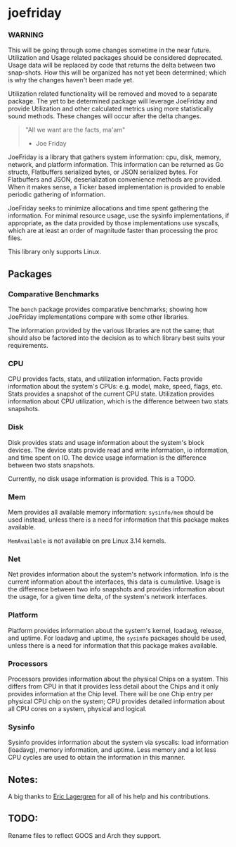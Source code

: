 joefriday
=========

### WARNING
This will be going through some changes sometime in the near future.  Utilization and Usage related packages should be considered deprecated.  Usage data will be replaced by code that returns the delta between two snap-shots.  How this will be organized has not yet been determined; which is why the changes haven't been made yet.

Utilization related functionality will be removed and moved to a separate package.  The yet to be determined package will leverage JoeFriday and provide Utilization and other calculated metrics using more statistically sound methods.  These changes will occur after the delta changes.

> "All we want are the facts, ma'am"  
>   - Joe Friday

JoeFriday is a library that gathers system information: cpu, disk, memory, network, and platform information.  This information can be returned as Go structs, Flatbuffers serialized bytes, or JSON serialized bytes.  For Flatbuffers and JSON, deserialization convenience methods are provided.  When it makes sense, a Ticker based implementation is provided to enable periodic gathering of information.

JoeFriday seeks to minimize allocations and time spent gathering the information.  For minimal resource usage, use the sysinfo implementations, if appropriate, as the data provided by those implementations use syscalls, which are at least an order of magnitude faster than processing the proc files.

This library only supports Linux.

## Packages

### Comparative Benchmarks
The `bench` package provides comparative benchmarks; showing how JoeFriday implementations compare with some other libraries.  

The information provided by the various libraries are not the same; that should also be factored into the decision as to which library best suits your requirements.

### CPU
CPU provides facts, stats, and utilization information.  Facts provide information about the system's CPUs: e.g. model, make, speed, flags, etc.  Stats provides a snapshot of the current CPU state.  Utilization provides information about CPU utilization, which is the difference between two stats snapshots.

### Disk
Disk provides stats and usage information about the system's block devices.  The device stats provide read and write information, io information, and time spent on IO.  The device usage information is the difference between two stats snapshots.

Currently, no disk usage information is provided.  This is a TODO.

### Mem
Mem provides all available memory information: `sysinfo/mem` should be used instead, unless there is a need for information that this package makes available.

`MemAvailable` is not available on pre Linux 3.14 kernels.

### Net
Net provides information about the system's network information.  Info is the current information about the interfaces, this data is cumulative.  Usage is the difference between two info snapshots and provides information about the usage, for a given time delta, of the system's network interfaces.

### Platform
Platform provides information about the system's kernel, loadavg, release, and uptime.  For loadavg and uptime, the `sysinfo` packages should be used, unless there is a need for information that this package makes available.

### Processors
Processors provides information about the physical Chips on a system.  This differs from CPU in that it provides less detail about the Chips and it only provides information at the Chip level.  There will be one Chip entry per physical CPU chip on the system; CPU provides detailed information about all CPU cores on a system, physical and logical.

### Sysinfo
Sysinfo provides information about the system via syscalls: load information (loadavg), memory information, and uptime.  Less memory and a lot less CPU cycles are used to obtain the information in this manner.

## Notes:
A big thanks to [Eric Lagergren](https://github.com/EricLagergren) for all of his help and his contributions.

## TODO:
Rename files to reflect GOOS and Arch they support.
